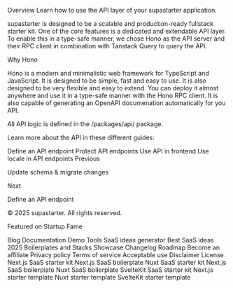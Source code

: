 Overview
Learn how to use the API layer of your supastarter application.

supastarter is designed to be a scalable and production-ready fullstack starter kit. One of the core features is a dedicated and extendable API layer. To enable this in a type-safe manner, we chose Hono as the API server and their RPC client in combination with Tanstack Query to query the API.

Why Hono

Hono is a modern and minimalistic web framework for TypeScript and JavaScript. It is designed to be simple, fast and easy to use. It is also designed to be very flexible and easy to extend. You can deploy it almost anywhere and use it in a type-safe manner with the Hono RPC client. It is also capable of generating an OpenAPI documenation automatically for you API.

All API logic is defined in the /packages/api/ package.

Learn more about the API in these different guides:

Define an API endpoint
Protect API endpoints
Use API in frontend
Use locale in API endpoints
Previous

Update schema & migrate changes

Next

Define an API endpoint

© 2025 supastarter. All rights reserved.

Featured on Startup Fame



Blog
Documentation
Demo
Tools
SaaS ideas generator
Best SaaS ideas 2025
Boilerplates and Stacks
Showcase
Changelog
Roadmap
Become an affiliate
Privacy policy
Terms of service
Acceptable use
Disclaimer
License
Next.js SaaS starter kit
Next.js SaaS boilerplate
Nuxt SaaS starter kit
Next.js SaaS boilerplate
Nuxt SaaS boilerplate
SvelteKit SaaS starter kit
Next.js starter template
Nuxt starter template
SvelteKit starter template

